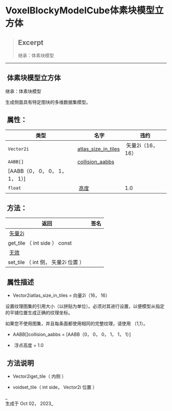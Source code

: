# VoxelBlockyModelCube体素块模型立方体

> ## Excerpt
> 继承：体素块模型

---
##  体素块模型立方体

  
继承：体素块模型

  
生成侧面具有特定图块的多维数据集模型。

##  属性：

|  类型 |  名字 |  违约 |
| --- | --- | --- |
| `Vector2i` | [atlas\_size\_in\_tiles](https://voxel-tools.readthedocs.io/en/latest/api/VoxelBlockyModelCube/#i_atlas_size_in_tiles) |  矢量2i（16， 16） |
| `AABB[]` | [collision\_aabbs](https://voxel-tools.readthedocs.io/en/latest/api/VoxelBlockyModelCube/#i_collision_aabbs) |   
\[AABB（0， 0， 0， 1， 1， 1）\] |
| `float` |  [高度](https://voxel-tools.readthedocs.io/en/latest/api/VoxelBlockyModelCube/#i_height) | 1.0 |

##  方法：

|  返回 |  签名 |
| --- | --- |
|  [矢量2i](https://docs.godotengine.org/en/stable/classes/class_vector2i.html) |   
get\_tile （ int side ） const |
|  [无效](https://voxel-tools.readthedocs.io/en/latest/api/VoxelBlockyModelCube/#) |   
set\_tile （ int 侧， 矢量2i 位置 ） |

##  属性描述

-     
    Vector2iatlas\_size\_in\_tiles = 向量2i（16， 16）

  
设置纹理图集的引用大小（以拼贴为单位）。必须对其进行设置，以便模型从指定的平铺位置生成正确的纹理坐标。

  
如果您不使用图集，并且每条面都使用相同的完整纹理，请使用 （1,1）。

-     
    AABB\[\]collision\_aabbs = \[AABB（0， 0， 0， 1， 1， 1）\]
    
-    浮点高度 = 1.0
    

##  方法说明

-     
    Vector2iget\_tile（ 内侧 ）
    
-     
    voidset\_tile（ int side， Vector2i 位置 ）
    

_  
生成于 Oct 02， 2023_
